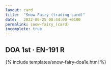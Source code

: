 ```yaml
---
layout: card
title:  "Snow Fairy (trading card)"
date:   2022-06-25 08:44:00 +0100
permalink: snow-fairy_(card)
incomplete: true
---
```


## DOA 1st &middot; EN-191 R

{% include templates/snow-fairy-doa1e.html %}
